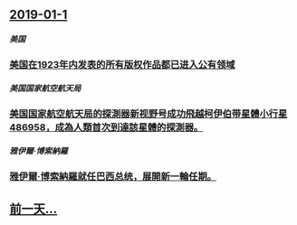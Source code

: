 ## [2019-01-1](/zh/news/2019/01/1/index.md)

##### 美国
### [美国在1923年内发表的所有版权作品都已进入公有领域 ](/zh/news/2019/01/1/美国在1923年内发表的所有版权作品都已进入公有领域.md)
##### 美国国家航空航天局
### [美国国家航空航天局的探測器新视野号成功飛越柯伊伯带星體小行星486958，成為人類首次到達該星體的探測器。 ](/zh/news/2019/01/1/美国国家航空航天局的探測器新视野号成功飛越柯伊伯带星體小行星486958-成為人類首次到達該星體的探測器.md)
##### 雅伊爾·博索納羅
### [雅伊爾·博索納羅就任巴西总统，展開新一輪任期。 ](/zh/news/2019/01/1/雅伊爾-博索納羅就任巴西总统-展開新一輪任期.md)
## [前一天...](/zh/news/2018/12/30/index.md)

